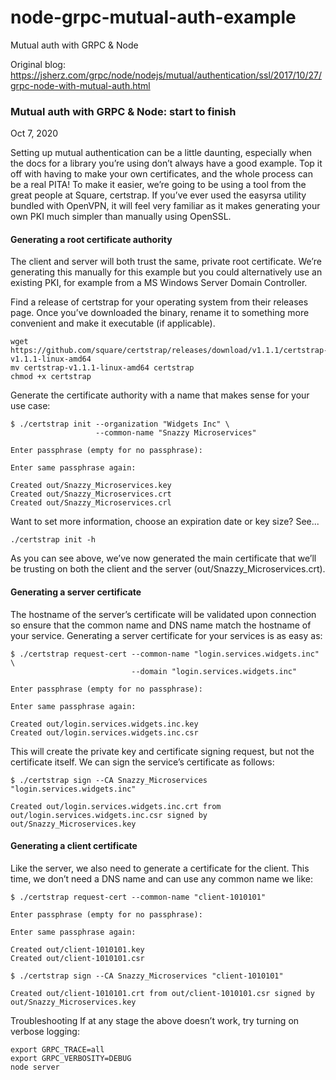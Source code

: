 # node-grpc-mutual-auth-example
Mutual auth with GRPC &amp; Node

Original blog: https://jsherz.com/grpc/node/nodejs/mutual/authentication/ssl/2017/10/27/grpc-node-with-mutual-auth.html


### Mutual auth with GRPC & Node: start to finish
Oct 7, 2020

Setting up mutual authentication can be a little daunting, especially when the docs for a library you’re using don’t always have a good example. Top it off with having to make your own certificates, and the whole process can be a real PITA! To make it easier, we’re going to be using a tool from the great people at Square, certstrap. If you’ve ever used the easyrsa utility bundled with OpenVPN, it will feel very familiar as it makes generating your own PKI much simpler than manually using OpenSSL.

#### Generating a root certificate authority
The client and server will both trust the same, private root certificate. We’re generating this manually for this example but you could alternatively use an existing PKI, for example from a MS Windows Server Domain Controller.

Find a release of certstrap for your operating system from their releases page. Once you’ve downloaded the binary, rename it to something more convenient and make it executable (if applicable).

```
wget https://github.com/square/certstrap/releases/download/v1.1.1/certstrap-v1.1.1-linux-amd64
mv certstrap-v1.1.1-linux-amd64 certstrap
chmod +x certstrap
```

Generate the certificate authority with a name that makes sense for your use case:

```
$ ./certstrap init --organization "Widgets Inc" \
                   --common-name "Snazzy Microservices"

Enter passphrase (empty for no passphrase):

Enter same passphrase again:

Created out/Snazzy_Microservices.key
Created out/Snazzy_Microservices.crt
Created out/Snazzy_Microservices.crl
```

Want to set more information, choose an expiration date or key size? See...
```
./certstrap init -h
```

As you can see above, we’ve now generated the main certificate that we’ll be trusting on both the client and the server (out/Snazzy_Microservices.crt).

#### Generating a server certificate
The hostname of the server’s certificate will be validated upon connection so ensure that the common name and DNS name match the hostname of your service. Generating a server certificate for your services is as easy as:

```
$ ./certstrap request-cert --common-name "login.services.widgets.inc" \
                           --domain "login.services.widgets.inc"

Enter passphrase (empty for no passphrase):

Enter same passphrase again:

Created out/login.services.widgets.inc.key
Created out/login.services.widgets.inc.csr
```

This will create the private key and certificate signing request, but not the certificate itself. We can sign the service’s certificate as follows:

```
$ ./certstrap sign --CA Snazzy_Microservices "login.services.widgets.inc"

Created out/login.services.widgets.inc.crt from out/login.services.widgets.inc.csr signed by out/Snazzy_Microservices.key
```

#### Generating a client certificate
Like the server, we also need to generate a certificate for the client. This time, we don’t need a DNS name and can use any common name we like:
```
$ ./certstrap request-cert --common-name "client-1010101"

Enter passphrase (empty for no passphrase):

Enter same passphrase again:

Created out/client-1010101.key
Created out/client-1010101.csr
```

```
$ ./certstrap sign --CA Snazzy_Microservices "client-1010101"

Created out/client-1010101.crt from out/client-1010101.csr signed by out/Snazzy_Microservices.key
```

Troubleshooting
If at any stage the above doesn’t work, try turning on verbose logging:
```
export GRPC_TRACE=all
export GRPC_VERBOSITY=DEBUG
node server
```
